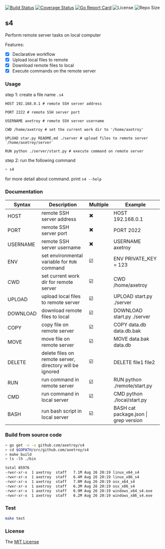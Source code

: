 [![Build Status](https://travis-ci.com/axetroy/s4.svg?branch=master)](https://travis-ci.com/axetroy/s4)
[![Coverage Status](https://coveralls.io/repos/github/axetroy/s4/badge.svg?branch=master)](https://coveralls.io/github/axetroy/s4?branch=master)
[![Go Report Card](https://goreportcard.com/badge/github.com/axetroy/s4)](https://goreportcard.com/report/github.com/axetroy/s4)
![License](https://img.shields.io/github/license/axetroy/s4.svg)
![Repo Size](https://img.shields.io/github/repo-size/axetroy/s4.svg)

## s4

Perform remote server tasks on local computer

Features:

- [x] Declarative workflow
- [x] Upload local files to remote
- [x] Download remote files to local
- [x] Execute commands on the remote server

### Usage

step 1: create a file name `.s4`

```s4
HOST 192.168.0.1 # remote SSH server address

PORT 2222 # remote SSH server port

USERNAME axetroy # remote SSH server username

CWD /home/axetroy # set the current work dir to '/home/axetroy'

UPLOAD star.py README.md ./server # upload files to remote server `/home/axetroy/server`

RUN python ./server/start.py # execute command on remote server
```

step 2: run the following command

```bash
> s4
```

for more detail about command. print `s4 --help`

### Documentation

| Syntax   | Description                                              | Multiple | Example                               |
| -------- | -------------------------------------------------------- | -------- | ------------------------------------- |
| HOST     | remote SSH server address                                | ✖️       | HOST 192.168.0.1                      |
| PORT     | remote SSH server port                                   | ✖️       | PORT 2022                             |
| USERNAME | remote SSH server username                               | ✖️       | USERNAME axetroy                      |
| ENV      | set environmental variable for `RUN` command             | ☑️       | ENV PRIVATE_KEY = 123                 |
| CWD      | set current work dir for remote server                   | ☑️       | CWD /home/axetroy                     |
| UPLOAD   | upload local files to remote server                      | ☑️       | UPLOAD start.py ./server              |
| DOWNLOAD | download remote files to local                           | ☑️       | DOWNLOAD start.py ./server            |
| COPY     | copy file on remote server                               | ☑️       | COPY data.db data.db.bak              |
| MOVE     | move file on remote server                               | ☑️       | MOVE data.bak data.db                 |
| DELETE   | delete files on remote server, directory will be ignored | ☑️       | DELETE file1 file2                    |
| RUN      | run command in remote server                             | ☑️       | RUN python ./remote/start.py          |
| CMD      | run command in local server                              | ☑️       | CMD python ./local/start.py           |
| BASH     | run bash script in local server                          | ☑️       | BASH cat package.json \| grep version |

### Build from source code

```bash
> go get -v -u github.com/axetroy/s4
> cd $GOPATH/src/github.com/axetroy/s4
> make build
> ls -lh ./bin

total 85976
-rwxr-xr-x  1 axetroy  staff   7.1M Aug 26 20:19 linux_x64_s4
-rwxr-xr-x  1 axetroy  staff   6.4M Aug 26 20:19 linux_x86_s4
-rwxr-xr-x  1 axetroy  staff   7.0M Aug 26 20:19 osx_x64_s4
-rwxr-xr-x  1 axetroy  staff   6.3M Aug 26 20:19 osx_x86_s4
-rwxr-xr-x  1 axetroy  staff   6.9M Aug 26 20:19 windows_x64_s4.exe
-rwxr-xr-x  1 axetroy  staff   6.2M Aug 26 20:19 windows_x86_s4.exe
```

### Test

```bash
make test
```

### License

The [MIT License](https://github.com/axetroy/s4/blob/master/LICENSE)
